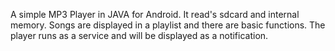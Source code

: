 A simple MP3 Player in JAVA for Android. 
It read's sdcard and internal memory.
Songs are displayed in a playlist and there are basic functions.
The player runs as a service and will be displayed as a notification.